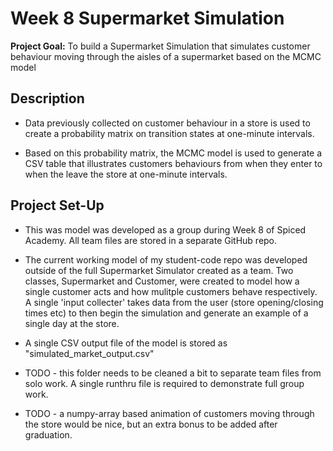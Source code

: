 <h1>Week 8 Supermarket Simulation</h1>

**Project Goal:** To build a Supermarket Simulation that simulates customer behaviour moving through the aisles of a supermarket based on the MCMC model

<h2> Description</h2>

- Data previously collected on customer behaviour in a store is used to create a probability matrix on transition states at one-minute intervals.

- Based on this probability matrix, the MCMC model is used to generate a CSV table that illustrates customers behaviours from when they enter to when the leave the store at one-minute intervals.

<h2>Project Set-Up</h2>

- This was model was developed as a group during Week 8 of Spiced Academy. All team files are stored in a separate GitHub repo. 

- The current working model of my student-code repo was developed outside of the full Supermarket Simulator created as a team. Two classes, Supermarket and Customer, were created to model how a single customer acts and how mulitple customers behave respectively. A single 'input collecter' takes data from the user (store opening/closing times etc) to then begin the simulation and generate an example of a single day at the store.

- A single CSV output file of the model is stored as "simulated_market_output.csv"

- TODO - this folder needs to be cleaned a bit to separate team files from solo work. A single runthru file is required to demonstrate full group work.

- TODO - a numpy-array based animation of customers moving through the store would be nice, but an extra bonus to be added after graduation.

